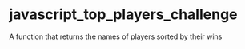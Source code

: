 # javascript_top_players_challenge
A function that returns the names of players sorted by their wins
